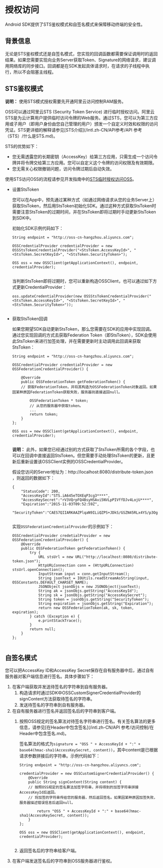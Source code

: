 # 授权访问

Android SDK提供了STS鉴权模式和自签名模式来保障移动终端的安全性。

## 背景信息

无论是STS鉴权模式还是自签名模式，您实现的回调函数都需要保证调用时的返回结果。如果您需要实现向业务Server获取Token、Signature的网络请求，建议调用网络库的同步接口。回调都是在SDK发起具体请求时，在请求的子线程中执行，所以不会阻塞主线程。

## STS鉴权模式

**说明：** 使用STS模式授权需要先开通阿里云访问控制RAM服务。

OSS可以通过阿里云STS \(Security Token Service\) 进行临时授权访问。阿里云STS是为云计算用户提供临时访问令牌的Web服务。通过STS，您可以为第三方应用或子用户（即用户身份由您自己管理的用户）颁发一个自定义时效和权限的访问凭证。STS更详细的解释请参见[STS介绍](/intl.zh-CN/API参考/API 参考（STS）/什么是STS.md)。

STS的优势如下：

-   您无需透露您的长期密钥（AccessKey）给第三方应用，只需生成一个访问令牌并将令牌交给第三方应用。您可以自定义这个令牌的访问权限及有效期限。
-   您无需关心权限撤销问题，访问令牌过期后自动失效。

使用STS访问OSS的流程请参见开发指南中的[STS临时授权访问OSS](/intl.zh-CN/开发指南/数据安全/访问控制/STS临时授权访问OSS.md)。

-   设置StsToken

    您可以在App中，预先通过某种方式（如通过网络请求从您的业务Server上）获取StsToken，然后用StsToken初始化SDK。通过这种方式获取StsToken时需要注意StsToken的过期时间，并在StsToken即将过期时手动更新StsToken到SDK中。

    初始化SDK示例代码如下：

    ```
    String endpoint = "http://oss-cn-hangzhou.aliyuncs.com";
    
    OSSCredentialProvider credentialProvider = new OSSStsTokenCredentialProvider("<StsToken.AccessKeyId>", "<StsToken.SecretKeyId>", "<StsToken.SecurityToken>");
    
    OSS oss = new OSSClient(getApplicationContext(), endpoint, credentialProvider);
                        
    ```

    当判断StsToken即将过期时，您可以重新构造OSSClient，也可以通过如下方式更新CredentialProvider：

    ```
    oss.updateCredentialProvider(new OSSStsTokenCredentialProvider("<StsToken.AccessKeyId>", "<StsToken.SecretKeyId>", "<StsToken.SecurityToken>"));
                        
    ```

-   获取StsToken回调

    如果您期望SDK自动更新StsToken，那么您需要在SDK的应用中实现回调。通过您实现回调的方式去获取Federation Token（即StsToken），SDK会使用此StsToken来进行加签处理，并在需要更新时主动调用此回调来获取StsToken：

    ```
    String endpoint = "http://oss-cn-hangzhou.aliyuncs.com";
    
    OSSCredentialProvider credentialProvider = new OSSFederationCredentialProvider() {
    
        @Override
        public OSSFederationToken getFederationToken() {
        // 获取FederationToken，并将其构造为OSSFederationToken对象返回。如果因某种原因FederationToken获取失败，服务器则直接返回null。
    
            OSSFederationToken * token;
            // 从您的服务器中获取token。
            ...
            return token;
        }
    };
    
    OSS oss = new OSSClient(getApplicationContext(), endpoint, credentialProvider);
                        
    ```

    **说明：** 此外，如果您已经通过别的方式获取了StsToken所需的各个字段，也可以在回调中直接返回StsToken。但您需要手动处理StsToken的更新，且更新后重新设置该OSSClient实例的OSSCredentialProvider。

    假设您访问的Server地址为：http://localhost:8080/distribute-token.json ，则返回的数据如下：

    ```
    {
        "StatusCode": 200,
        "AccessKeyId":"STS.iA645eTOXEqP3cg3****",
        "AccessKeySecret":"rV3VQrpFQ4BsyHSAvi5NVLpPIVffDJv4LojU****",
        "Expiration":"2015-11-03T09:52:59Z",
        "SecurityToken":"CAES7QIIARKAAZPlqaN9ILiQZPS+JDkS/GSZN45RLx4YS/p3OgaUC+oJl3XSlbJ7StKpQ****"}
                        
    ```

    实现`OSSFederationCredentialProvider`的示例如下：

    ```
    OSSCredentialProvider credetialProvider = new OSSFederationCredentialProvider() {
        @Override
        public OSSFederationToken getFederationToken() {
            try {
                URL stsUrl = new URL("http://localhost:8080/distribute-token.json");
                HttpURLConnection conn = (HttpURLConnection) stsUrl.openConnection();
                InputStream input = conn.getInputStream();
                String jsonText = IOUtils.readStreamAsString(input, OSSConstants.DEFAULT_CHARSET_NAME);
                JSONObject jsonObjs = new JSONObject(jsonText);
                String ak = jsonObjs.getString("AccessKeyId");
                String sk = jsonObjs.getString("AccessKeySecret");
                String token = jsonObjs.getString("SecurityToken");
                String expiration = jsonObjs.getString("Expiration");
                return new OSSFederationToken(ak, sk, token, expiration);
            } catch (Exception e) {
                e.printStackTrace();
            }
            return null;
        }
    };
                        
    ```


## 自签名模式

您可以把AccessKey ID和AccessKey Secret保存在自有服务器中后，通过自有服务器对客户端信息进行签名。具体步骤如下：

1.  在客户端获取并发送待签名的字符串到自有服务器。
    1.  构造请求时通过SDK中OSSCustomSignerCredentialProvider的signContent方法获取待签名的字符串。
    2.  发送待签名的字符串到自有服务器。
2.  在自有服务器进行签名并返回签名后的字符串到客户端。
    1.  按照OSS规定的签名算法对待签名字符串进行签名。有关签名算法的更多信息，请参见[在Header中包含签名](/intl.zh-CN/API 参考/访问控制/在Header中包含签名.md)。

        签名算法的格式为`signature = "OSS " + AccessKeyId + ":" + base64(hmac-sha1(AccessKeySecret, content))`，其中content是已根据请求参数拼接后的字符串。示例代码如下：

        ```
        String endpoint = "http://oss-cn-hangzhou.aliyuncs.com";
        
        credentialProvider = new OSSCustomSignerCredentialProvider() {
            @Override
            public String signContent(String content) {
            // 按照OSS规定的签名算法加签字符串，并将得到的加签字符串拼接AccessKeyId后返回。
            // 将加签的字符串传给您的服务器，然后返回签名。如果因某种原因加签失败，服务器描述错误信息后返回null。
        
                return "OSS " + AccessKeyId + ":" + base64(hmac-sha1(AccessKeySecret, content));
            }
        };
        
        OSS oss = new OSSClient(getApplicationContext(), endpoint, credentialProvider);
                    
        ```

    2.  返回签名后的字符串给客户端。
3.  在客户端发送签名后的字符串到OSS服务器进行鉴权。

